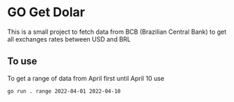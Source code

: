 # GO Get Dolar

This is a small project to fetch data from BCB (Brazilian Central Bank) to get all exchanges rates between USD and BRL 

## To use

To get a range of data from April first until April 10 use

```bash 
go run . range 2022-04-01 2022-04-10 

```


